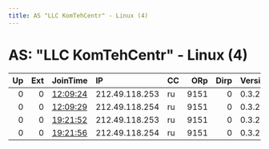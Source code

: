 ```yaml
---
title: AS "LLC KomTehCentr" - Linux (4)
---
```


# AS: "LLC KomTehCentr" - Linux (4)

|   Up |   Ext | JoinTime                                                                                            | IP             | CC   |   ORp |   Dirp | Version   | Contact   | Nickname   |   eFamMembers |
|-----:|------:|:----------------------------------------------------------------------------------------------------|:---------------|:-----|------:|-------:|:----------|:----------|:-----------|--------------:|
|    0 |     0 | [12:09:24](https://metrics.torproject.org/rs.html#details/88587EF545749DBF1B470FFAAEC062DD2B783C17) | 212.49.118.253 | ru   |  9151 |      0 | 0.3.2.10  | None      | Unnamed    |             1 |
|    0 |     0 | [12:09:29](https://metrics.torproject.org/rs.html#details/28C309CA33EEB840C3B2B2917184CC0820F225F0) | 212.49.118.254 | ru   |  9151 |      0 | 0.3.2.10  | None      | Unnamed    |             1 |
|    0 |     0 | [19:21:52](https://metrics.torproject.org/rs.html#details/8CADD99C45F41CBF5EB0DF153548262711137869) | 212.49.118.253 | ru   |  9151 |      0 | 0.3.2.10  | None      | Unnamed    |             1 |
|    0 |     0 | [19:21:56](https://metrics.torproject.org/rs.html#details/98AD62F46B0B513AFCCF4F7B753FCDDDEE0FF0B6) | 212.49.118.254 | ru   |  9151 |      0 | 0.3.2.10  | None      | Unnamed    |             1 |
